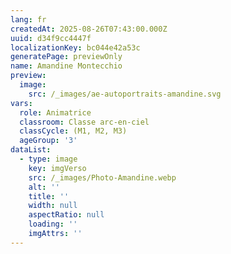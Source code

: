 ```yaml
---
lang: fr
createdAt: 2025-08-26T07:43:00.000Z
uuid: d34f9cc4447f
localizationKey: bc044e42a53c
generatePage: previewOnly
name: Amandine Montecchio
preview:
  image:
    src: /_images/ae-autoportraits-amandine.svg
vars:
  role: Animatrice
  classroom: Classe arc-en-ciel
  classCycle: (M1, M2, M3)
  ageGroup: '3'
dataList:
  - type: image
    key: imgVerso
    src: /_images/Photo-Amandine.webp
    alt: ''
    title: ''
    width: null
    aspectRatio: null
    loading: ''
    imgAttrs: ''
---
```


